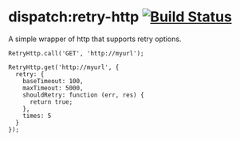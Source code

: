 dispatch:retry-http [![Build Status](https://travis-ci.org/DispatchMe/meteor-retry-http.svg?branch=master)](https://travis-ci.org/DispatchMe/meteor-retry-http)
=======================

A simple wrapper of http that supports retry options.

```
RetryHttp.call('GET', 'http://myurl');

RetryHttp.get('http://myurl', {
  retry: {
    baseTimeout: 100,
    maxTimeout: 5000,
    shouldRetry: function (err, res) {
      return true;
    },
    times: 5
  }
});
```
